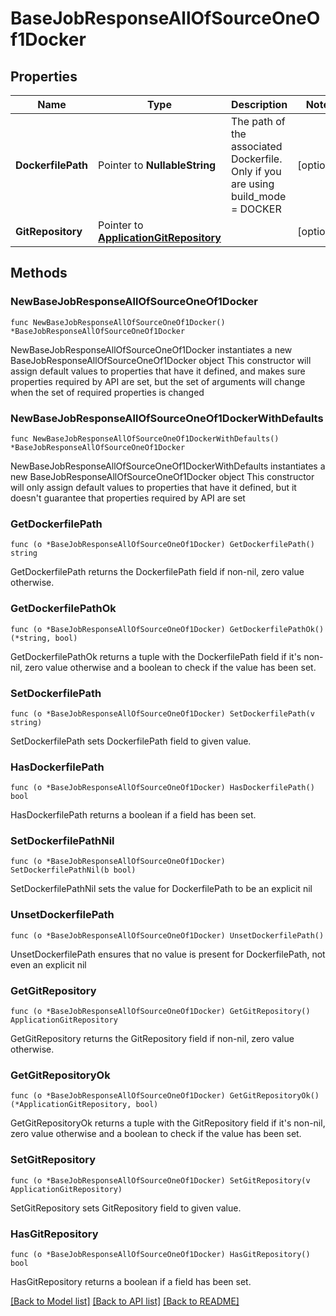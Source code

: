 # BaseJobResponseAllOfSourceOneOf1Docker

## Properties

Name | Type | Description | Notes
------------ | ------------- | ------------- | -------------
**DockerfilePath** | Pointer to **NullableString** | The path of the associated Dockerfile. Only if you are using build_mode &#x3D; DOCKER | [optional] 
**GitRepository** | Pointer to [**ApplicationGitRepository**](ApplicationGitRepository.md) |  | [optional] 

## Methods

### NewBaseJobResponseAllOfSourceOneOf1Docker

`func NewBaseJobResponseAllOfSourceOneOf1Docker() *BaseJobResponseAllOfSourceOneOf1Docker`

NewBaseJobResponseAllOfSourceOneOf1Docker instantiates a new BaseJobResponseAllOfSourceOneOf1Docker object
This constructor will assign default values to properties that have it defined,
and makes sure properties required by API are set, but the set of arguments
will change when the set of required properties is changed

### NewBaseJobResponseAllOfSourceOneOf1DockerWithDefaults

`func NewBaseJobResponseAllOfSourceOneOf1DockerWithDefaults() *BaseJobResponseAllOfSourceOneOf1Docker`

NewBaseJobResponseAllOfSourceOneOf1DockerWithDefaults instantiates a new BaseJobResponseAllOfSourceOneOf1Docker object
This constructor will only assign default values to properties that have it defined,
but it doesn't guarantee that properties required by API are set

### GetDockerfilePath

`func (o *BaseJobResponseAllOfSourceOneOf1Docker) GetDockerfilePath() string`

GetDockerfilePath returns the DockerfilePath field if non-nil, zero value otherwise.

### GetDockerfilePathOk

`func (o *BaseJobResponseAllOfSourceOneOf1Docker) GetDockerfilePathOk() (*string, bool)`

GetDockerfilePathOk returns a tuple with the DockerfilePath field if it's non-nil, zero value otherwise
and a boolean to check if the value has been set.

### SetDockerfilePath

`func (o *BaseJobResponseAllOfSourceOneOf1Docker) SetDockerfilePath(v string)`

SetDockerfilePath sets DockerfilePath field to given value.

### HasDockerfilePath

`func (o *BaseJobResponseAllOfSourceOneOf1Docker) HasDockerfilePath() bool`

HasDockerfilePath returns a boolean if a field has been set.

### SetDockerfilePathNil

`func (o *BaseJobResponseAllOfSourceOneOf1Docker) SetDockerfilePathNil(b bool)`

 SetDockerfilePathNil sets the value for DockerfilePath to be an explicit nil

### UnsetDockerfilePath
`func (o *BaseJobResponseAllOfSourceOneOf1Docker) UnsetDockerfilePath()`

UnsetDockerfilePath ensures that no value is present for DockerfilePath, not even an explicit nil
### GetGitRepository

`func (o *BaseJobResponseAllOfSourceOneOf1Docker) GetGitRepository() ApplicationGitRepository`

GetGitRepository returns the GitRepository field if non-nil, zero value otherwise.

### GetGitRepositoryOk

`func (o *BaseJobResponseAllOfSourceOneOf1Docker) GetGitRepositoryOk() (*ApplicationGitRepository, bool)`

GetGitRepositoryOk returns a tuple with the GitRepository field if it's non-nil, zero value otherwise
and a boolean to check if the value has been set.

### SetGitRepository

`func (o *BaseJobResponseAllOfSourceOneOf1Docker) SetGitRepository(v ApplicationGitRepository)`

SetGitRepository sets GitRepository field to given value.

### HasGitRepository

`func (o *BaseJobResponseAllOfSourceOneOf1Docker) HasGitRepository() bool`

HasGitRepository returns a boolean if a field has been set.


[[Back to Model list]](../README.md#documentation-for-models) [[Back to API list]](../README.md#documentation-for-api-endpoints) [[Back to README]](../README.md)


